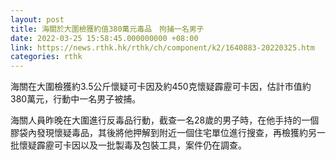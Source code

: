 ```yaml
---
layout: post
title: 海關於大圍檢獲約值380萬元毒品　拘捕一名男子
date: 2022-03-25 15:58:45.000000000 +08:00
link: https://news.rthk.hk/rthk/ch/component/k2/1640883-20220325.htm
categories: rthk
---
```


海關在大圍檢獲約3.5公斤懷疑可卡因及約450克懷疑霹靂可卡因，估計市值約380萬元，行動中一名男子被捕。

海關人員昨晚在大圍進行反毒品行動，截查一名28歲的男子時，在他手持的一個膠袋內發現懷疑毒品，其後將他押解到附近一個住宅單位進行搜查，再檢獲約另一批懷疑霹靂可卡因以及一批製毒及包裝工具，案件仍在調查。
